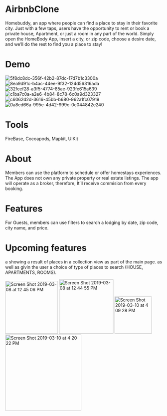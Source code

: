 # AirbnbClone

Homebuddy, an app where people can find a place to stay in their favorite city.
Just with a few taps, users have the opportunity to rent or book a private house,
Apartment,  or just a room in any part of the world. Simply open the HomeBody App, insert a city, or zip code, choose a desire date, and we’ll do the rest to find you a place to stay!

# Demo
![5f8dc8dc-356f-42b2-87dc-17d7b1c3300a](https://user-images.githubusercontent.com/43827399/54047916-551f4500-41a6-11e9-97a4-924dec9d4314.GIF)
![8ea9d91c-b4ac-44ee-9f32-124d56316ada](https://user-images.githubusercontent.com/43827399/54047917-551f4500-41a6-11e9-904c-9f754e71c877.GIF)
![32feef28-a3f5-4774-85ae-923fe615a639](https://user-images.githubusercontent.com/43827399/54047918-551f4500-41a6-11e9-9f9c-1d19bf045c57.GIF)
![c1ba7c0a-a2e6-4b84-8c78-6c0a9d323327](https://user-images.githubusercontent.com/43827399/54047919-55b7db80-41a6-11e9-988f-84f6a82c1265.GIF)
![c6062d2d-3616-45bb-b680-962a1fc07919](https://user-images.githubusercontent.com/43827399/54047920-55b7db80-41a6-11e9-8230-c44f2cb93526.GIF)
![0a8ed66a-995e-4d42-999c-0c044842e240](https://user-images.githubusercontent.com/43827399/54047915-551f4500-41a6-11e9-91e8-9ce4a6d09df4.GIF)
 
 # Tools 
FireBase, Cocoapods, Mapkit, UIKit

# About
 Members can use the platform to schedule or offer homestays experiences. The App does not own any private property or real estate listings. The app will operate as a broker, therefore, It’ll receive commision from every booking.
 
 # Features
 For Guests, members can use filters to search a lodging by date, zip code, city name, and price.

# Upcoming features
a showing a result of places in a collection view as part of the main page. as well as givin the user a choice of type of places to search (HOUSE, APARTMENTS, ROOMS).

<img width="169" alt="Screen Shot 2019-03-08 at 12 45 06 PM" src="https://user-images.githubusercontent.com/43827399/54078259-35197f80-4293-11e9-9dc2-b1637f6d7028.png"> <img width="174" alt="Screen Shot 2019-03-08 at 12 44 55 PM" src="https://user-images.githubusercontent.com/43827399/54078260-35197f80-4293-11e9-87ce-eb4c86d67b3d.png"> <img width="119" alt="Screen Shot 2019-03-10 at 4 09 28 PM" src="https://user-images.githubusercontent.com/43827399/54090855-fea13a80-434e-11e9-97c0-f3eedc5f8f51.png"> <img width="244" alt="Screen Shot 2019-03-10 at 4 20 22 PM" src="https://user-images.githubusercontent.com/43827399/54090958-73c13f80-4350-11e9-9c93-e4edf0f75364.png">


